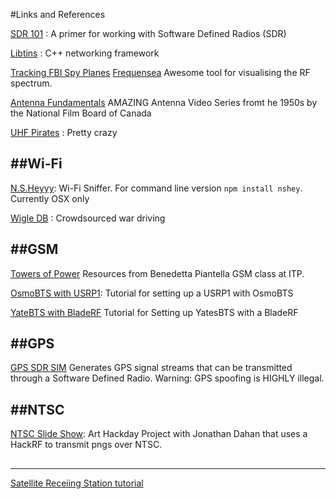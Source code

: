 #Links and References


[SDR 101](https://github.com/samatt/SDR-101) :  A primer for working with Software Defined Radios (SDR)

[Libtins](http://libtins.github.io/) : C++ networking framework

[Tracking FBI Spy Planes](https://storify.com/jjwiseman/tracking-fbi-aerial-surveillance)
[Frequensea](https://github.com/fdb/frequensea) Awesome tool for visualising the RF spectrum.


[Antenna Fundamentals](https://www.youtube.com/watch?v=7bDyA5t1ldU) AMAZING Antenna Video Series fromt he 1950s by the National Film Board of Canada

[UHF Pirates](http://www.radiohobbyist.org/blog/?p=913) : Pretty crazy

##Wi-Fi
---

[N.S.Heyyy](https://github.com/antiboredom/nsheyy_gui/releases): Wi-Fi Sniffer. For command line version `npm install nshey`. Currently OSX only 

[Wigle DB](https://wigle.net) : Crowdsourced war driving

	
##GSM
---
[Towers of Power](https://itp.nyu.edu/classes/towers-spring2014/readings-resources/) Resources from Benedetta Piantella  GSM class at ITP. 

[OsmoBTS with USRP1](http://scriptogr.am/samatt/post/running-osmobts-with): Tutorial for setting up a USRP1 with OsmoBTS

[YateBTS with BladeRF](http://scriptogr.am/samatt/post/running-yate-bts) Tutorial for Setting up YatesBTS with a  BladeRF

	
##GPS
---
[GPS SDR SIM](https://github.com/osqzss/gps-sdr-sim) Generates GPS signal streams that can be transmitted through a Software Defined Radio. Warning: GPS spoofing is HIGHLY illegal.

##NTSC
---

[NTSC Slide Show](https://github.com/samatt/WAHD-TV): Art Hackday Project with Jonathan Dahan that uses a HackRF to transmit pngs over NTSC.

##

---
[Satellite Receiing Station tutorial](http://blog.carpcomm.com/2013/03/how-to-build-satellite-receiving.html)